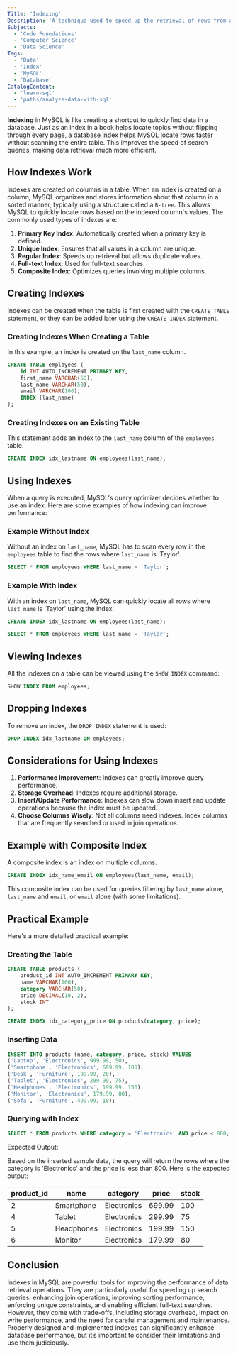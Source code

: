 ```yaml
---
Title: 'Indexing'
Description: 'A technique used to speed up the retrieval of rows from a database table.'
Subjects:
  - 'Code Foundations'
  - 'Computer Science'
  - 'Data Science'
Tags:
  - 'Data'
  - 'Index'
  - 'MySQL'
  - 'Database'
CatalogContent:
  - 'learn-sql'
  - 'paths/analyze-data-with-sql'
---
```


**Indexing** in MySQL is like creating a shortcut to quickly find data in a database. Just as an index in a book helps locate topics without flipping through every page, a database index helps MySQL locate rows faster without scanning the entire table. This improves the speed of search queries, making data retrieval much more efficient.

## How Indexes Work

Indexes are created on columns in a table. When an index is created on a column, MySQL organizes and stores information about that column in a sorted manner, typically using a structure called a `B-tree`. This allows MySQL to quickly locate rows based on the indexed column's values.
The commonly used types of indexes are:

1. **Primary Key Index**: Automatically created when a primary key is defined.
2. **Unique Index**: Ensures that all values in a column are unique.
3. **Regular Index**: Speeds up retrieval but allows duplicate values.
4. **Full-text Index**: Used for full-text searches.
5. **Composite Index**: Optimizes queries involving multiple columns.

## Creating Indexes

Indexes can be created when the table is first created with the `CREATE TABLE` statement, or they can be added later using the `CREATE INDEX` statement.

### Creating Indexes When Creating a Table

In this example, an index is created on the `last_name` column.

```sql
CREATE TABLE employees (
    id INT AUTO_INCREMENT PRIMARY KEY,
    first_name VARCHAR(50),
    last_name VARCHAR(50),
    email VARCHAR(100),
    INDEX (last_name)
);
```

### Creating Indexes on an Existing Table

This statement adds an index to the `last_name` column of the `employees` table.

```sql
CREATE INDEX idx_lastname ON employees(last_name);
```

## Using Indexes

When a query is executed, MySQL's query optimizer decides whether to use an index. Here are some examples of how indexing can improve performance:

### Example Without Index

Without an index on `last_name`, MySQL has to scan every row in the `employees` table to find the rows where `last_name` is 'Taylor'.

```sql
SELECT * FROM employees WHERE last_name = 'Taylor';
```

### Example With Index

With an index on `last_name`, MySQL can quickly locate all rows where `last_name` is 'Taylor' using the index.

```sql
CREATE INDEX idx_lastname ON employees(last_name);

SELECT * FROM employees WHERE last_name = 'Taylor';
```

## Viewing Indexes

All the indexes on a table can be viewed using the `SHOW INDEX` command:

```sql
SHOW INDEX FROM employees;
```

## Dropping Indexes

To remove an index, the `DROP INDEX` statement is used:

```sql
DROP INDEX idx_lastname ON employees;
```

## Considerations for Using Indexes

1. **Performance Improvement**: Indexes can greatly improve query performance.
2. **Storage Overhead**: Indexes require additional storage.
3. **Insert/Update Performance**: Indexes can slow down insert and update operations because the index must be updated.
4. **Choose Columns Wisely**: Not all columns need indexes. Index columns that are frequently searched or used in join operations.

## Example with Composite Index

A composite index is an index on multiple columns.

```sql
CREATE INDEX idx_name_email ON employees(last_name, email);
```

This composite index can be used for queries filtering by `last_name` alone, `last_name` and `email`, or `email` alone (with some limitations).

## Practical Example

Here's a more detailed practical example:

### Creating the Table

```sql
CREATE TABLE products (
    product_id INT AUTO_INCREMENT PRIMARY KEY,
    name VARCHAR(100),
    category VARCHAR(50),
    price DECIMAL(10, 2),
    stock INT
);

CREATE INDEX idx_category_price ON products(category, price);
```

### Inserting Data

```sql
INSERT INTO products (name, category, price, stock) VALUES
('Laptop', 'Electronics', 999.99, 50),
('Smartphone', 'Electronics', 699.99, 100),
('Desk', 'Furniture', 199.99, 20),
('Tablet', 'Electronics', 299.99, 75),
('Headphones', 'Electronics', 199.99, 150),
('Monitor', 'Electronics', 179.99, 80),
('Sofa', 'Furniture', 499.99, 10);
```

### Querying with Index

```sql
SELECT * FROM products WHERE category = 'Electronics' AND price < 800;
```

Expected Output:

Based on the inserted sample data, the query will return the rows where the category is 'Electronics' and the price is less than 800. Here is the expected output:

| product_id | name       | category    | price  | stock |
| ---------- | ---------- | ----------- | ------ | ----- |
| 2          | Smartphone | Electronics | 699.99 | 100   |
| 4          | Tablet     | Electronics | 299.99 | 75    |
| 5          | Headphones | Electronics | 199.99 | 150   |
| 6          | Monitor    | Electronics | 179.99 | 80    |

## Conclusion

Indexes in MySQL are powerful tools for improving the performance of data retrieval operations. They are particularly useful for speeding up search queries, enhancing join operations, improving sorting performance, enforcing unique constraints, and enabling efficient full-text searches. However, they come with trade-offs, including storage overhead, impact on write performance, and the need for careful management and maintenance. Properly designed and implemented indexes can significantly enhance database performance, but it’s important to consider their limitations and use them judiciously.
